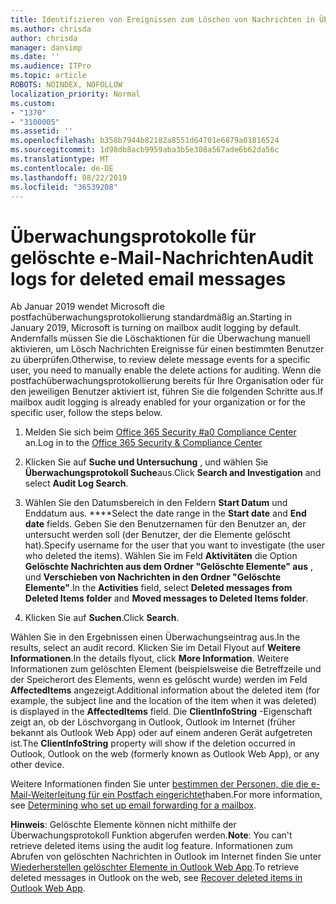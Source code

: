 ```yaml
---
title: Identifizieren von Ereignissen zum Löschen von Nachrichten in Überwachungsprotokollen
ms.author: chrisda
author: chrisda
manager: dansimp
ms.date: ''
ms.audience: ITPro
ms.topic: article
ROBOTS: NOINDEX, NOFOLLOW
localization_priority: Normal
ms.custom:
- "1370"
- "3100005"
ms.assetid: ''
ms.openlocfilehash: b358b7944b82182a8551d64701e6879a01816524
ms.sourcegitcommit: 1d98db8acb9959aba3b5e308a567ade6b62da56c
ms.translationtype: MT
ms.contentlocale: de-DE
ms.lasthandoff: 08/22/2019
ms.locfileid: "36539208"
---
```

# <a name="audit-logs-for-deleted-email-messages"></a><span data-ttu-id="6c7cc-102">Überwachungsprotokolle für gelöschte e-Mail-Nachrichten</span><span class="sxs-lookup"><span data-stu-id="6c7cc-102">Audit logs for deleted email messages</span></span>

<span data-ttu-id="6c7cc-103">Ab Januar 2019 wendet Microsoft die postfachüberwachungsprotokollierung standardmäßig an.</span><span class="sxs-lookup"><span data-stu-id="6c7cc-103">Starting in January 2019, Microsoft is turning on mailbox audit logging by default.</span></span> <span data-ttu-id="6c7cc-104">Andernfalls müssen Sie die Löschaktionen für die Überwachung manuell aktivieren, um Lösch Nachrichten Ereignisse für einen bestimmten Benutzer zu überprüfen.</span><span class="sxs-lookup"><span data-stu-id="6c7cc-104">Otherwise, to review delete message events for a specific user, you need to manually enable the delete actions for auditing.</span></span> <span data-ttu-id="6c7cc-105">Wenn die postfachüberwachungsprotokollierung bereits für Ihre Organisation oder für den jeweiligen Benutzer aktiviert ist, führen Sie die folgenden Schritte aus.</span><span class="sxs-lookup"><span data-stu-id="6c7cc-105">If mailbox audit logging is already enabled for your organization or for the specific user, follow the steps below.</span></span>

1. <span data-ttu-id="6c7cc-106">Melden Sie sich beim [Office 365 Security #a0 Compliance Center](https://protection.office.com/) an.</span><span class="sxs-lookup"><span data-stu-id="6c7cc-106">Log in to the [Office 365 Security & Compliance Center](https://protection.office.com/)</span></span>

2. <span data-ttu-id="6c7cc-107">Klicken Sie auf **Suche und Untersuchung** , und wählen Sie **Überwachungsprotokoll Suche**aus.</span><span class="sxs-lookup"><span data-stu-id="6c7cc-107">Click **Search and Investigation** and select **Audit Log Search**.</span></span>

3. <span data-ttu-id="6c7cc-108">Wählen Sie den Datumsbereich in den Feldern **Start Datum** und Enddatum aus. \*\*\*\*</span><span class="sxs-lookup"><span data-stu-id="6c7cc-108">Select the date range in the **Start date** and **End date** fields.</span></span> <span data-ttu-id="6c7cc-109">Geben Sie den Benutzernamen für den Benutzer an, der untersucht werden soll (der Benutzer, der die Elemente gelöscht hat).</span><span class="sxs-lookup"><span data-stu-id="6c7cc-109">Specify username for the user that you want to investigate (the user who deleted the items).</span></span> <span data-ttu-id="6c7cc-110">Wählen Sie im Feld **Aktivitäten** die Option **Gelöschte Nachrichten aus dem Ordner "Gelöschte Elemente" aus** , und **Verschieben von Nachrichten in den Ordner "Gelöschte Elemente"**.</span><span class="sxs-lookup"><span data-stu-id="6c7cc-110">In the **Activities** field, select **Deleted messages from Deleted Items folder** and **Moved messages to Deleted Items folder**.</span></span>

4. <span data-ttu-id="6c7cc-111">Klicken Sie auf **Suchen**.</span><span class="sxs-lookup"><span data-stu-id="6c7cc-111">Click **Search**.</span></span>

<span data-ttu-id="6c7cc-112">Wählen Sie in den Ergebnissen einen Überwachungseintrag aus.</span><span class="sxs-lookup"><span data-stu-id="6c7cc-112">In the results, select an audit record.</span></span> <span data-ttu-id="6c7cc-113">Klicken Sie im Detail Flyout auf **Weitere Informationen**.</span><span class="sxs-lookup"><span data-stu-id="6c7cc-113">In the details flyout, click **More Information**.</span></span> <span data-ttu-id="6c7cc-114">Weitere Informationen zum gelöschten Element (beispielsweise die Betreffzeile und der Speicherort des Elements, wenn es gelöscht wurde) werden im Feld **AffectedItems** angezeigt.</span><span class="sxs-lookup"><span data-stu-id="6c7cc-114">Additional information about the deleted item (for example, the subject line and the location of the item when it was deleted) is displayed in the **AffectedItems** field.</span></span> <span data-ttu-id="6c7cc-115">Die **ClientInfoString** -Eigenschaft zeigt an, ob der Löschvorgang in Outlook, Outlook im Internet (früher bekannt als Outlook Web App) oder auf einem anderen Gerät aufgetreten ist.</span><span class="sxs-lookup"><span data-stu-id="6c7cc-115">The **ClientInfoString** property will show if the deletion occurred in Outlook, Outlook on the web (formerly known as Outlook Web App), or any other device.</span></span>

<span data-ttu-id="6c7cc-116">Weitere Informationen finden Sie unter [bestimmen der Personen, die die e-Mail-Weiterleitung für ein Postfach eingerichtet](https://docs.microsoft.com/office365/securitycompliance/auditing-troubleshooting-scenarios#determining-if-a-user-deleted-email-items)haben.</span><span class="sxs-lookup"><span data-stu-id="6c7cc-116">For more information, see [Determining who set up email forwarding for a mailbox](https://docs.microsoft.com/office365/securitycompliance/auditing-troubleshooting-scenarios#determining-if-a-user-deleted-email-items).</span></span>

<span data-ttu-id="6c7cc-117">**Hinweis**: Gelöschte Elemente können nicht mithilfe der Überwachungsprotokoll Funktion abgerufen werden.</span><span class="sxs-lookup"><span data-stu-id="6c7cc-117">**Note**: You can't retrieve deleted items using the audit log feature.</span></span> <span data-ttu-id="6c7cc-118">Informationen zum Abrufen von gelöschten Nachrichten in Outlook im Internet finden Sie unter [Wiederherstellen gelöschter Elemente in Outlook Web App](https://support.office.com/article/C3D8FC15-EEEF-4F1C-81DF-E27964B7EDD4).</span><span class="sxs-lookup"><span data-stu-id="6c7cc-118">To retrieve deleted messages in Outlook on the web, see [Recover deleted items in Outlook Web App](https://support.office.com/article/C3D8FC15-EEEF-4F1C-81DF-E27964B7EDD4).</span></span>
